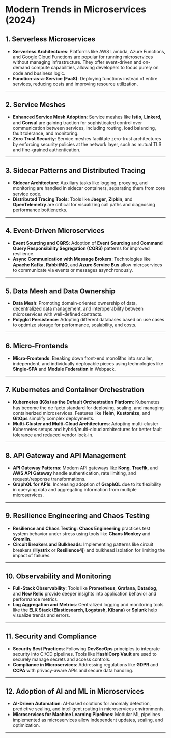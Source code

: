 # Modern Trends in Microservices (2024)

## 1. Serverless Microservices
- **Serverless Architectures**: Platforms like AWS Lambda, Azure Functions, and Google Cloud Functions are popular for running microservices without managing infrastructure. They offer event-driven and on-demand compute capabilities, allowing developers to focus purely on code and business logic.
- **Function-as-a-Service (FaaS)**: Deploying functions instead of entire services, reducing costs and improving resource utilization.

---

## 2. Service Meshes
- **Enhanced Service Mesh Adoption**: Service meshes like **Istio**, **Linkerd**, and **Consul** are gaining traction for sophisticated control over communication between services, including routing, load balancing, fault tolerance, and monitoring.
- **Zero Trust Security**: Service meshes facilitate zero-trust architectures by enforcing security policies at the network layer, such as mutual TLS and fine-grained authentication.

---


## 3. Sidecar Patterns and Distributed Tracing
- **Sidecar Architecture**: Auxiliary tasks like logging, proxying, and monitoring are handled in sidecar containers, separating them from core service code.
- **Distributed Tracing Tools**: Tools like **Jaeger**, **Zipkin**, and **OpenTelemetry** are critical for visualizing call paths and diagnosing performance bottlenecks.
---


## 4. Event-Driven Microservices
- **Event Sourcing and CQRS**: Adoption of **Event Sourcing** and **Command Query Responsibility Segregation (CQRS)** patterns for improved resilience.
- **Async Communication with Message Brokers**: Technologies like **Apache Kafka**, **RabbitMQ**, and **Azure Service Bus** allow microservices to communicate via events or messages asynchronously.
---


## 5. Data Mesh and Data Ownership
- **Data Mesh**: Promoting domain-oriented ownership of data, decentralized data management, and interoperability between microservices with well-defined contracts.
- **Polyglot Persistence**: Adopting different databases based on use cases to optimize storage for performance, scalability, and costs.
---


## 6. Micro-Frontends
- **Micro-Frontends**: Breaking down front-end monoliths into smaller, independent, and individually deployable pieces using technologies like **Single-SPA** and **Module Federation** in Webpack.
---


## 7. Kubernetes and Container Orchestration
- **Kubernetes (K8s) as the Default Orchestration Platform**: Kubernetes has become the de facto standard for deploying, scaling, and managing containerized microservices. Features like **Helm**, **Kustomize**, and **GitOps** simplify complex deployments.
- **Multi-Cluster and Multi-Cloud Architectures**: Adopting multi-cluster Kubernetes setups and hybrid/multi-cloud architectures for better fault tolerance and reduced vendor lock-in.
---


## 8. API Gateway and API Management
- **API Gateway Patterns**: Modern API gateways like **Kong**, **Traefik**, and **AWS API Gateway** handle authentication, rate limiting, and request/response transformations.
- **GraphQL for APIs**: Increasing adoption of **GraphQL** due to its flexibility in querying data and aggregating information from multiple microservices.
---


## 9. Resilience Engineering and Chaos Testing
- **Resilience and Chaos Testing**: **Chaos Engineering** practices test system behavior under stress using tools like **Chaos Monkey** and **Gremlin**.
- **Circuit Breakers and Bulkheads**: Implementing patterns like circuit breakers (**Hystrix** or **Resilience4j**) and bulkhead isolation for limiting the impact of failures.
---


## 10. Observability and Monitoring
- **Full-Stack Observability**: Tools like **Prometheus**, **Grafana**, **Datadog**, and **New Relic** provide deeper insights into application behavior and performance metrics.
- **Log Aggregation and Metrics**: Centralized logging and monitoring tools like the **ELK Stack (Elasticsearch, Logstash, Kibana)** or **Splunk** help visualize trends and errors.
---


## 11. Security and Compliance
- **Security Best Practices**: Following **DevSecOps** principles to integrate security into CI/CD pipelines. Tools like **HashiCorp Vault** are used to securely manage secrets and access controls.
- **Compliance in Microservices**: Addressing regulations like **GDPR** and **CCPA** with privacy-aware APIs and secure data handling.
---


## 12. Adoption of AI and ML in Microservices
- **AI-Driven Automation**: AI-based solutions for anomaly detection, predictive scaling, and intelligent routing in microservices environments.
- **Microservices for Machine Learning Pipelines**: Modular ML pipelines implemented as microservices allow independent updates, scaling, and optimization.
---


